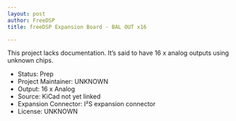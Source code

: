 ```yaml
---
layout: post
author: FreeDSP
title: freeDSP Expansion Board - BAL OUT x16

---
```


This project lacks documentation. It&rsquo;s said to have 16 x analog outputs using unknown chips.&nbsp;

<ul>
<li>Status: Prep</li>
<li>Project Maintainer: UNKNOWN</li>
<li>Output: 16 x Analog</li>
<li>Source: KiCad not yet linked</li>
<li>Expansion Connector: I&sup2;S expansion connector</li>
<li>License: UNKNOWN</li>
</ul>